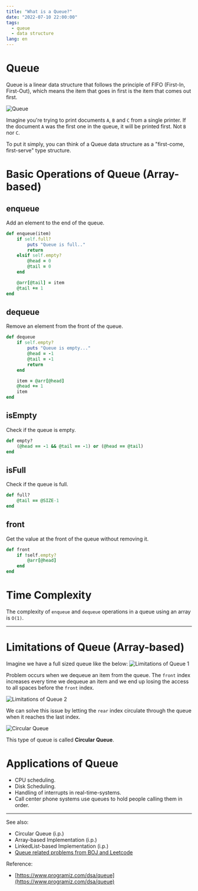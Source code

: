 ```yaml
---
title: "What is a Queue?"
date: "2022-07-10 22:00:00"
tags: 
  - queue
  - data structure
lang: en
---
```


# Queue

Queue is a linear data structure that follows the principle of FIFO (First-In, First-Out), which means the item that goes in first is the item that comes out first.

![Queue](/images/posts/what-is-a-queue/queue.svg)

Imagine you're trying to print documents `A`, `B` and `C` from a single printer. If the document `A` was the first one in the queue, it will be printed first. Not `B` nor `C`. 

To put it simply, you can think of a Queue data structure as a "first-come, first-serve" type structure.

# Basic Operations of Queue (Array-based)
## enqueue
Add an element to the end of the queue.

```rb
def enqueue(item)
    if self.full?
        puts "Queue is full.."
        return
    elsif self.empty?
        @head = 0
        @tail = 0
    end

    @arr[@tail] = item
    @tail += 1
end
```

## dequeue
Remove an element from the front of the queue.

```rb
def dequeue
    if self.empty?
        puts "Queue is empty..."
        @head = -1
        @tail = -1
        return
    end

    item = @arr[@head]
    @head += 1
    item
end 
```

## isEmpty
Check if the queue is empty.
```rb
def empty?
    (@head == -1 && @tail == -1) or (@head == @tail)
end
```

## isFull
Check if the queue is full.

```rb
def full?
    @tail == @SIZE-1
end
```

## front
Get the value at the front of the queue without removing it.
```rb
def front
    if !self.empty?
        @arr[@head]
    end
end
```

# Time Complexity
The complexity of `enqueue` and `dequeue` operations in a queue using an array is `O(1)`.

---

# Limitations of Queue (Array-based)
Imagine we have a full sized queue like the below:
![Limitations of Queue 1](/images/posts/what-is-a-queue/queue2.svg)

Problem occurs when we dequeue an item from the queue. The `front` index increases every time we dequeue an item and we end up
losing the access to all spaces before the `front` index.

![Limitations of Queue 2](/images/posts/what-is-a-queue/queue3.svg)

We can solve this issue by letting the `rear` index circulate through the queue when it reaches the last index. 


![Circular Queue](/images/posts/what-is-a-queue/circular-queue.svg)

This type of queue is called **Circular Queue**.

# Applications of Queue
- CPU scheduling.
- Disk Scheduling.
- Handling of interrupts in real-time-systems.
- Call center phone systems use queues to hold people calling them in order.

---

See also:
- Circular Queue (i.p.)
- Array-based Implementation (i.p.)
- LinkedList-based Implementation (i.p.)
- [Queue related problems from BOJ and Leetcode](https://github.com/bleuinu/DataStructures-and-Algorithms/tree/main/04-queue)

Reference:
- [https://www.programiz.com/dsa/queue](https://www.programiz.com/dsa/queue)